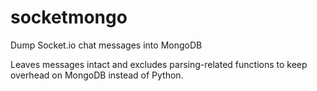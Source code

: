 # socketmongo
Dump Socket.io chat messages into MongoDB

Leaves messages intact and excludes parsing-related functions to keep overhead on MongoDB instead of Python.
